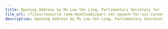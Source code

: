 ```yaml
---
title: Opening Address by Ms Low Yen Ling, Parlimentary Secretary for  Ministry Of Trade & Industry and Ministry Of Education For SSI Career and Education Fair – Grow Your Future With the Social Service Sector
file_url: /files/resource-room-downloads/parl-sec-speech-for-ssi-career-and-education-fair-_10oct2015.pdf
description: Opening Address by Ms Low Yen Ling, Parlimentary Secretary for  Ministry Of Trade & Industry and Ministry Of Education For SSI Career and Education Fair.
---
```

